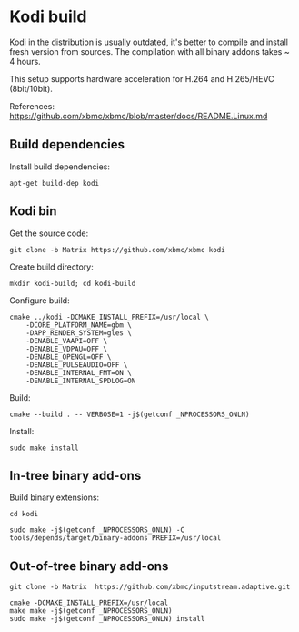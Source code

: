 # Kodi build

Kodi in the distribution is usually outdated, it's better to compile and install fresh version from sources.
The compilation with all binary addons takes ~ 4 hours.

This setup supports hardware acceleration for H.264 and H.265/HEVC (8bit/10bit).

References: https://github.com/xbmc/xbmc/blob/master/docs/README.Linux.md

## Build dependencies

Install build dependencies:

```shell
apt-get build-dep kodi
```

## Kodi bin

Get the source code:

```shell
git clone -b Matrix https://github.com/xbmc/xbmc kodi
```

Create build directory:

```shell
mkdir kodi-build; cd kodi-build
```

Configure build:

```shell
cmake ../kodi -DCMAKE_INSTALL_PREFIX=/usr/local \
    -DCORE_PLATFORM_NAME=gbm \
    -DAPP_RENDER_SYSTEM=gles \
    -DENABLE_VAAPI=OFF \
    -DENABLE_VDPAU=OFF \
    -DENABLE_OPENGL=OFF \
    -DENABLE_PULSEAUDIO=OFF \
    -DENABLE_INTERNAL_FMT=ON \
    -DENABLE_INTERNAL_SPDLOG=ON
```

Build:

```shell
cmake --build . -- VERBOSE=1 -j$(getconf _NPROCESSORS_ONLN)
```

Install:

```shell
sudo make install
```

## In-tree binary add-ons

Build binary extensions:

```shell
cd kodi
```

```shell
sudo make -j$(getconf _NPROCESSORS_ONLN) -C tools/depends/target/binary-addons PREFIX=/usr/local
```

## Out-of-tree binary add-ons

```shell
git clone -b Matrix  https://github.com/xbmc/inputstream.adaptive.git
```

```shell
cmake -DCMAKE_INSTALL_PREFIX=/usr/local
make make -j$(getconf _NPROCESSORS_ONLN)
sudo make -j$(getconf _NPROCESSORS_ONLN) install
```
